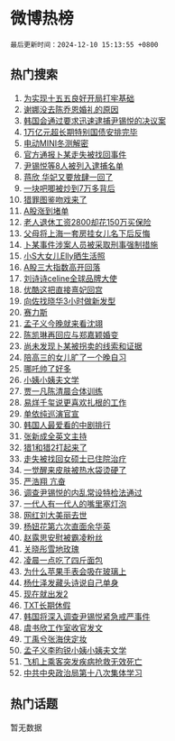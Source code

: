 # 微博热榜

`最后更新时间：2024-12-10 15:13:55 +0800`

## 热门搜索

1. [为实现十五五良好开局打牢基础](https://m.weibo.cn/search?containerid=100103type%3D1%26t%3D10%26q%3D%23%E4%B8%BA%E5%AE%9E%E7%8E%B0%E5%8D%81%E4%BA%94%E4%BA%94%E8%89%AF%E5%A5%BD%E5%BC%80%E5%B1%80%E6%89%93%E7%89%A2%E5%9F%BA%E7%A1%80%23&stream_entry_id=51&isnewpage=1&extparam=seat%3D1%26q%3D%2523%25E4%25B8%25BA%25E5%25AE%259E%25E7%258E%25B0%25E5%258D%2581%25E4%25BA%2594%25E4%25BA%2594%25E8%2589%25AF%25E5%25A5%25BD%25E5%25BC%2580%25E5%25B1%2580%25E6%2589%2593%25E7%2589%25A2%25E5%259F%25BA%25E7%25A1%2580%2523%26filter_type%3Drealtimehot%26stream_entry_id%3D51%26c_type%3D51%26dgr%3D0%26pos%3D0%26cate%3D10103%26display_time%3D1733814834%26pre_seqid%3D173381483411102219780131)
1. [谢娜没去陈乔恩婚礼的原因](https://m.weibo.cn/search?containerid=100103type%3D1%26t%3D10%26q%3D%23%E8%B0%A2%E5%A8%9C%E6%B2%A1%E5%8E%BB%E9%99%88%E4%B9%94%E6%81%A9%E5%A9%9A%E7%A4%BC%E7%9A%84%E5%8E%9F%E5%9B%A0%23&stream_entry_id=31&isnewpage=1&extparam=seat%3D1%26band_rank%3D1%26stream_entry_id%3D31%26pos%3D0%26lcate%3D5001%26c_type%3D31%26filter_type%3Drealtimehot%26realpos%3D1%26q%3D%2523%25E8%25B0%25A2%25E5%25A8%259C%25E6%25B2%25A1%25E5%258E%25BB%25E9%2599%2588%25E4%25B9%2594%25E6%2581%25A9%25E5%25A9%259A%25E7%25A4%25BC%25E7%259A%2584%25E5%258E%259F%25E5%259B%25A0%2523%26dgr%3D0%26flag%3D1%26cate%3D5001%26display_time%3D1733814834%26pre_seqid%3D173381483411102219780131)
1. [韩国会通过要求迅速逮捕尹锡悦的决议案](https://m.weibo.cn/search?containerid=100103type%3D1%26t%3D10%26q%3D%23%E9%9F%A9%E5%9B%BD%E4%BC%9A%E9%80%9A%E8%BF%87%E8%A6%81%E6%B1%82%E8%BF%85%E9%80%9F%E9%80%AE%E6%8D%95%E5%B0%B9%E9%94%A1%E6%82%A6%E7%9A%84%E5%86%B3%E8%AE%AE%E6%A1%88%23&stream_entry_id=31&isnewpage=1&extparam=seat%3D1%26band_rank%3D2%26stream_entry_id%3D31%26pos%3D1%26lcate%3D5001%26c_type%3D31%26filter_type%3Drealtimehot%26realpos%3D2%26q%3D%2523%25E9%259F%25A9%25E5%259B%25BD%25E4%25BC%259A%25E9%2580%259A%25E8%25BF%2587%25E8%25A6%2581%25E6%25B1%2582%25E8%25BF%2585%25E9%2580%259F%25E9%2580%25AE%25E6%258D%2595%25E5%25B0%25B9%25E9%2594%25A1%25E6%2582%25A6%25E7%259A%2584%25E5%2586%25B3%25E8%25AE%25AE%25E6%25A1%2588%2523%26dgr%3D0%26flag%3D1%26cate%3D5001%26display_time%3D1733814834%26pre_seqid%3D173381483411102219780131)
1. [1万亿元超长期特别国债安排完毕](https://m.weibo.cn/search?containerid=100103type%3D1%26t%3D10%26q%3D%231%E4%B8%87%E4%BA%BF%E5%85%83%E8%B6%85%E9%95%BF%E6%9C%9F%E7%89%B9%E5%88%AB%E5%9B%BD%E5%80%BA%E5%AE%89%E6%8E%92%E5%AE%8C%E6%AF%95%23&stream_entry_id=31&isnewpage=1&extparam=seat%3D1%26band_rank%3D3%26stream_entry_id%3D31%26pos%3D2%26lcate%3D5001%26c_type%3D31%26filter_type%3Drealtimehot%26realpos%3D3%26q%3D%25231%25E4%25B8%2587%25E4%25BA%25BF%25E5%2585%2583%25E8%25B6%2585%25E9%2595%25BF%25E6%259C%259F%25E7%2589%25B9%25E5%2588%25AB%25E5%259B%25BD%25E5%2580%25BA%25E5%25AE%2589%25E6%258E%2592%25E5%25AE%258C%25E6%25AF%2595%2523%26dgr%3D0%26flag%3D0%26cate%3D5001%26display_time%3D1733814834%26pre_seqid%3D173381483411102219780131)
1. [电动MINI冬测解密](https://m.weibo.cn/search?containerid=100103type%3D1%26t%3D10%26q%3D%23%E7%94%B5%E5%8A%A8MINI%E5%86%AC%E6%B5%8B%E8%A7%A3%E5%AF%86%23&stream_entry_id=31&isnewpage=1&extparam=seat%3D1%26band_rank%3D4%26stream_entry_id%3D31%26topic_ad%3D1%26is_ad_pos%3D1%26pos%3D3%26lcate%3D5001%26filter_type%3Drealtimehot%26cate%3D5001%26q%3D%2523%25E7%2594%25B5%25E5%258A%25A8MINI%25E5%2586%25AC%25E6%25B5%258B%25E8%25A7%25A3%25E5%25AF%2586%2523%26dgr%3D0%26c_type%3D31%26adid%3D267705%26display_time%3D1733814834%26pre_seqid%3D173381483411102219780131)
1. [官方通报卜某走失被找回事件](https://m.weibo.cn/search?containerid=100103type%3D1%26t%3D10%26q%3D%23%E5%AE%98%E6%96%B9%E9%80%9A%E6%8A%A5%E5%8D%9C%E6%9F%90%E8%B5%B0%E5%A4%B1%E8%A2%AB%E6%89%BE%E5%9B%9E%E4%BA%8B%E4%BB%B6%23&stream_entry_id=31&isnewpage=1&extparam=seat%3D1%26band_rank%3D4%26stream_entry_id%3D31%26pos%3D4%26lcate%3D5001%26c_type%3D31%26filter_type%3Drealtimehot%26realpos%3D4%26q%3D%2523%25E5%25AE%2598%25E6%2596%25B9%25E9%2580%259A%25E6%258A%25A5%25E5%258D%259C%25E6%259F%2590%25E8%25B5%25B0%25E5%25A4%25B1%25E8%25A2%25AB%25E6%2589%25BE%25E5%259B%259E%25E4%25BA%258B%25E4%25BB%25B6%2523%26dgr%3D0%26flag%3D16%26cate%3D5001%26display_time%3D1733814834%26pre_seqid%3D173381483411102219780131)
1. [尹锡悦等8人被列入逮捕名单](https://m.weibo.cn/search?containerid=100103type%3D1%26t%3D10%26q%3D%23%E5%B0%B9%E9%94%A1%E6%82%A6%E7%AD%898%E4%BA%BA%E8%A2%AB%E5%88%97%E5%85%A5%E9%80%AE%E6%8D%95%E5%90%8D%E5%8D%95%23&stream_entry_id=31&isnewpage=1&extparam=seat%3D1%26band_rank%3D5%26stream_entry_id%3D31%26pos%3D5%26lcate%3D5001%26c_type%3D31%26filter_type%3Drealtimehot%26realpos%3D5%26q%3D%2523%25E5%25B0%25B9%25E9%2594%25A1%25E6%2582%25A6%25E7%25AD%25898%25E4%25BA%25BA%25E8%25A2%25AB%25E5%2588%2597%25E5%2585%25A5%25E9%2580%25AE%25E6%258D%2595%25E5%2590%258D%25E5%258D%2595%2523%26dgr%3D0%26flag%3D1%26cate%3D5001%26display_time%3D1733814834%26pre_seqid%3D173381483411102219780131)
1. [蒋欣 华妃又要放肆一回了](https://m.weibo.cn/search?containerid=100103type%3D1%26t%3D10%26q%3D%E8%92%8B%E6%AC%A3+%E5%8D%8E%E5%A6%83%E5%8F%88%E8%A6%81%E6%94%BE%E8%82%86%E4%B8%80%E5%9B%9E%E4%BA%86&stream_entry_id=31&isnewpage=1&extparam=seat%3D1%26band_rank%3D6%26stream_entry_id%3D31%26pos%3D6%26lcate%3D5001%26c_type%3D31%26filter_type%3Drealtimehot%26realpos%3D6%26q%3D%25E8%2592%258B%25E6%25AC%25A3%2520%25E5%258D%258E%25E5%25A6%2583%25E5%258F%2588%25E8%25A6%2581%25E6%2594%25BE%25E8%2582%2586%25E4%25B8%2580%25E5%259B%259E%25E4%25BA%2586%26dgr%3D0%26flag%3D2%26cate%3D5001%26display_time%3D1733814834%26pre_seqid%3D173381483411102219780131)
1. [一块吧唧被炒到7万多背后](https://m.weibo.cn/search?containerid=100103type%3D1%26t%3D10%26q%3D%23%E4%B8%80%E5%9D%97%E5%90%A7%E5%94%A7%E8%A2%AB%E7%82%92%E5%88%B07%E4%B8%87%E5%A4%9A%E8%83%8C%E5%90%8E%23&stream_entry_id=31&isnewpage=1&extparam=seat%3D1%26band_rank%3D7%26stream_entry_id%3D31%26pos%3D7%26lcate%3D5001%26c_type%3D31%26filter_type%3Drealtimehot%26realpos%3D7%26q%3D%2523%25E4%25B8%2580%25E5%259D%2597%25E5%2590%25A7%25E5%2594%25A7%25E8%25A2%25AB%25E7%2582%2592%25E5%2588%25B07%25E4%25B8%2587%25E5%25A4%259A%25E8%2583%258C%25E5%2590%258E%2523%26dgr%3D0%26flag%3D2%26cate%3D5001%26display_time%3D1733814834%26pre_seqid%3D173381483411102219780131)
1. [猎罪图鉴吻戏来了](https://m.weibo.cn/search?containerid=100103type%3D1%26t%3D10%26q%3D%23%E7%8C%8E%E7%BD%AA%E5%9B%BE%E9%89%B4%E5%90%BB%E6%88%8F%E6%9D%A5%E4%BA%86%23&stream_entry_id=31&isnewpage=1&extparam=seat%3D1%26band_rank%3D8%26stream_entry_id%3D31%26pos%3D8%26lcate%3D5001%26c_type%3D31%26filter_type%3Drealtimehot%26realpos%3D8%26q%3D%2523%25E7%258C%258E%25E7%25BD%25AA%25E5%259B%25BE%25E9%2589%25B4%25E5%2590%25BB%25E6%2588%258F%25E6%259D%25A5%25E4%25BA%2586%2523%26dgr%3D0%26flag%3D1%26cate%3D5001%26display_time%3D1733814834%26pre_seqid%3D173381483411102219780131)
1. [A股涨到堵单](https://m.weibo.cn/search?containerid=100103type%3D1%26t%3D10%26q%3D%23A%E8%82%A1%E6%B6%A8%E5%88%B0%E5%A0%B5%E5%8D%95%23&stream_entry_id=31&isnewpage=1&extparam=seat%3D1%26band_rank%3D9%26stream_entry_id%3D31%26pos%3D9%26lcate%3D5001%26c_type%3D31%26filter_type%3Drealtimehot%26realpos%3D9%26q%3D%2523A%25E8%2582%25A1%25E6%25B6%25A8%25E5%2588%25B0%25E5%25A0%25B5%25E5%258D%2595%2523%26dgr%3D0%26flag%3D0%26cate%3D5001%26display_time%3D1733814834%26pre_seqid%3D173381483411102219780131)
1. [老人退休工资2800却花150万买保险](https://m.weibo.cn/search?containerid=100103type%3D1%26t%3D10%26q%3D%23%E8%80%81%E4%BA%BA%E9%80%80%E4%BC%91%E5%B7%A5%E8%B5%842800%E5%8D%B4%E8%8A%B1150%E4%B8%87%E4%B9%B0%E4%BF%9D%E9%99%A9%23&stream_entry_id=31&isnewpage=1&extparam=seat%3D1%26band_rank%3D10%26stream_entry_id%3D31%26pos%3D10%26lcate%3D5001%26c_type%3D31%26filter_type%3Drealtimehot%26realpos%3D10%26q%3D%2523%25E8%2580%2581%25E4%25BA%25BA%25E9%2580%2580%25E4%25BC%2591%25E5%25B7%25A5%25E8%25B5%25842800%25E5%258D%25B4%25E8%258A%25B1150%25E4%25B8%2587%25E4%25B9%25B0%25E4%25BF%259D%25E9%2599%25A9%2523%26dgr%3D0%26flag%3D1%26cate%3D5001%26display_time%3D1733814834%26pre_seqid%3D173381483411102219780131)
1. [父母将上海一套房挂女儿名下后反悔](https://m.weibo.cn/search?containerid=100103type%3D1%26t%3D10%26q%3D%23%E7%88%B6%E6%AF%8D%E5%B0%86%E4%B8%8A%E6%B5%B7%E4%B8%80%E5%A5%97%E6%88%BF%E6%8C%82%E5%A5%B3%E5%84%BF%E5%90%8D%E4%B8%8B%E5%90%8E%E5%8F%8D%E6%82%94%23&stream_entry_id=31&isnewpage=1&extparam=seat%3D1%26band_rank%3D11%26stream_entry_id%3D31%26pos%3D11%26lcate%3D5001%26c_type%3D31%26filter_type%3Drealtimehot%26realpos%3D11%26q%3D%2523%25E7%2588%25B6%25E6%25AF%258D%25E5%25B0%2586%25E4%25B8%258A%25E6%25B5%25B7%25E4%25B8%2580%25E5%25A5%2597%25E6%2588%25BF%25E6%258C%2582%25E5%25A5%25B3%25E5%2584%25BF%25E5%2590%258D%25E4%25B8%258B%25E5%2590%258E%25E5%258F%258D%25E6%2582%2594%2523%26dgr%3D0%26flag%3D2%26cate%3D5001%26display_time%3D1733814834%26pre_seqid%3D173381483411102219780131)
1. [卜某事件涉案人员被采取刑事强制措施](https://m.weibo.cn/search?containerid=100103type%3D1%26t%3D10%26q%3D%23%E5%8D%9C%E6%9F%90%E4%BA%8B%E4%BB%B6%E6%B6%89%E6%A1%88%E4%BA%BA%E5%91%98%E8%A2%AB%E9%87%87%E5%8F%96%E5%88%91%E4%BA%8B%E5%BC%BA%E5%88%B6%E6%8E%AA%E6%96%BD%23&stream_entry_id=31&isnewpage=1&extparam=seat%3D1%26band_rank%3D12%26stream_entry_id%3D31%26pos%3D12%26lcate%3D5001%26c_type%3D31%26filter_type%3Drealtimehot%26realpos%3D12%26q%3D%2523%25E5%258D%259C%25E6%259F%2590%25E4%25BA%258B%25E4%25BB%25B6%25E6%25B6%2589%25E6%25A1%2588%25E4%25BA%25BA%25E5%2591%2598%25E8%25A2%25AB%25E9%2587%2587%25E5%258F%2596%25E5%2588%2591%25E4%25BA%258B%25E5%25BC%25BA%25E5%2588%25B6%25E6%258E%25AA%25E6%2596%25BD%2523%26dgr%3D0%26flag%3D1%26cate%3D5001%26display_time%3D1733814834%26pre_seqid%3D173381483411102219780131)
1. [小S大女儿Elly晒生活照](https://m.weibo.cn/search?containerid=100103type%3D1%26t%3D10%26q%3D%23%E5%B0%8FS%E5%A4%A7%E5%A5%B3%E5%84%BFElly%E6%99%92%E7%94%9F%E6%B4%BB%E7%85%A7%23&stream_entry_id=31&isnewpage=1&extparam=seat%3D1%26band_rank%3D13%26stream_entry_id%3D31%26pos%3D13%26lcate%3D5001%26c_type%3D31%26filter_type%3Drealtimehot%26realpos%3D13%26q%3D%2523%25E5%25B0%258FS%25E5%25A4%25A7%25E5%25A5%25B3%25E5%2584%25BFElly%25E6%2599%2592%25E7%2594%259F%25E6%25B4%25BB%25E7%2585%25A7%2523%26dgr%3D0%26flag%3D1%26cate%3D5001%26display_time%3D1733814834%26pre_seqid%3D173381483411102219780131)
1. [A股三大指数高开回落](https://m.weibo.cn/search?containerid=100103type%3D1%26t%3D10%26q%3D%23A%E8%82%A1%E4%B8%89%E5%A4%A7%E6%8C%87%E6%95%B0%E9%AB%98%E5%BC%80%E5%9B%9E%E8%90%BD%23&stream_entry_id=31&isnewpage=1&extparam=seat%3D1%26band_rank%3D14%26stream_entry_id%3D31%26pos%3D14%26lcate%3D5001%26c_type%3D31%26filter_type%3Drealtimehot%26realpos%3D14%26q%3D%2523A%25E8%2582%25A1%25E4%25B8%2589%25E5%25A4%25A7%25E6%258C%2587%25E6%2595%25B0%25E9%25AB%2598%25E5%25BC%2580%25E5%259B%259E%25E8%2590%25BD%2523%26dgr%3D0%26flag%3D1%26cate%3D5001%26display_time%3D1733814834%26pre_seqid%3D173381483411102219780131)
1. [刘诗诗celine全球品牌大使](https://m.weibo.cn/search?containerid=100103type%3D1%26t%3D10%26q%3D%23%E5%88%98%E8%AF%97%E8%AF%97celine%E5%85%A8%E7%90%83%E5%93%81%E7%89%8C%E5%A4%A7%E4%BD%BF%23&stream_entry_id=31&isnewpage=1&extparam=seat%3D1%26band_rank%3D15%26stream_entry_id%3D31%26pos%3D15%26lcate%3D5001%26c_type%3D31%26filter_type%3Drealtimehot%26realpos%3D15%26q%3D%2523%25E5%2588%2598%25E8%25AF%2597%25E8%25AF%2597celine%25E5%2585%25A8%25E7%2590%2583%25E5%2593%2581%25E7%2589%258C%25E5%25A4%25A7%25E4%25BD%25BF%2523%26dgr%3D0%26flag%3D1%26cate%3D5001%26display_time%3D1733814834%26pre_seqid%3D173381483411102219780131)
1. [优酷这把直接熹妃回宫](https://m.weibo.cn/search?containerid=100103type%3D1%26t%3D10%26q%3D%23%E4%BC%98%E9%85%B7%E8%BF%99%E6%8A%8A%E7%9B%B4%E6%8E%A5%E7%86%B9%E5%A6%83%E5%9B%9E%E5%AE%AB%23&stream_entry_id=31&isnewpage=1&extparam=seat%3D1%26band_rank%3D16%26stream_entry_id%3D31%26pos%3D16%26lcate%3D5001%26c_type%3D31%26filter_type%3Drealtimehot%26realpos%3D16%26q%3D%2523%25E4%25BC%2598%25E9%2585%25B7%25E8%25BF%2599%25E6%258A%258A%25E7%259B%25B4%25E6%258E%25A5%25E7%2586%25B9%25E5%25A6%2583%25E5%259B%259E%25E5%25AE%25AB%2523%26dgr%3D0%26flag%3D2%26cate%3D5001%26display_time%3D1733814834%26pre_seqid%3D173381483411102219780131)
1. [向佐找晓华3小时做新发型](https://m.weibo.cn/search?containerid=100103type%3D1%26t%3D10%26q%3D%23%E5%90%91%E4%BD%90%E6%89%BE%E6%99%93%E5%8D%8E3%E5%B0%8F%E6%97%B6%E5%81%9A%E6%96%B0%E5%8F%91%E5%9E%8B%23&stream_entry_id=31&isnewpage=1&extparam=seat%3D1%26band_rank%3D17%26stream_entry_id%3D31%26pos%3D17%26lcate%3D5001%26c_type%3D31%26filter_type%3Drealtimehot%26realpos%3D17%26q%3D%2523%25E5%2590%2591%25E4%25BD%2590%25E6%2589%25BE%25E6%2599%2593%25E5%258D%258E3%25E5%25B0%258F%25E6%2597%25B6%25E5%2581%259A%25E6%2596%25B0%25E5%258F%2591%25E5%259E%258B%2523%26dgr%3D0%26flag%3D0%26cate%3D5001%26display_time%3D1733814834%26pre_seqid%3D173381483411102219780131)
1. [赛力斯](https://m.weibo.cn/search?containerid=100103type%3D1%26t%3D10%26q%3D%E8%B5%9B%E5%8A%9B%E6%96%AF&stream_entry_id=31&isnewpage=1&extparam=seat%3D1%26band_rank%3D18%26stream_entry_id%3D31%26pos%3D18%26lcate%3D5001%26c_type%3D31%26filter_type%3Drealtimehot%26realpos%3D18%26q%3D%25E8%25B5%259B%25E5%258A%259B%25E6%2596%25AF%26dgr%3D0%26flag%3D1%26cate%3D5001%26display_time%3D1733814834%26pre_seqid%3D173381483411102219780131)
1. [孟子义今晚就来看沈翊](https://m.weibo.cn/search?containerid=100103type%3D1%26t%3D10%26q%3D%23%E5%AD%9F%E5%AD%90%E4%B9%89%E4%BB%8A%E6%99%9A%E5%B0%B1%E6%9D%A5%E7%9C%8B%E6%B2%88%E7%BF%8A%23&stream_entry_id=31&isnewpage=1&extparam=seat%3D1%26band_rank%3D19%26stream_entry_id%3D31%26pos%3D19%26lcate%3D5001%26c_type%3D31%26filter_type%3Drealtimehot%26realpos%3D19%26q%3D%2523%25E5%25AD%259F%25E5%25AD%2590%25E4%25B9%2589%25E4%25BB%258A%25E6%2599%259A%25E5%25B0%25B1%25E6%259D%25A5%25E7%259C%258B%25E6%25B2%2588%25E7%25BF%258A%2523%26dgr%3D0%26flag%3D1%26cate%3D5001%26display_time%3D1733814834%26pre_seqid%3D173381483411102219780131)
1. [陈凯琳再回应与郑嘉颖婚变](https://m.weibo.cn/search?containerid=100103type%3D1%26t%3D10%26q%3D%23%E9%99%88%E5%87%AF%E7%90%B3%E5%86%8D%E5%9B%9E%E5%BA%94%E4%B8%8E%E9%83%91%E5%98%89%E9%A2%96%E5%A9%9A%E5%8F%98%23&stream_entry_id=31&isnewpage=1&extparam=seat%3D1%26band_rank%3D20%26stream_entry_id%3D31%26pos%3D20%26lcate%3D5001%26c_type%3D31%26filter_type%3Drealtimehot%26realpos%3D20%26q%3D%2523%25E9%2599%2588%25E5%2587%25AF%25E7%2590%25B3%25E5%2586%258D%25E5%259B%259E%25E5%25BA%2594%25E4%25B8%258E%25E9%2583%2591%25E5%2598%2589%25E9%25A2%2596%25E5%25A9%259A%25E5%258F%2598%2523%26dgr%3D0%26flag%3D1%26cate%3D5001%26display_time%3D1733814834%26pre_seqid%3D173381483411102219780131)
1. [尚未发现卜某被拐卖的线索和证据](https://m.weibo.cn/search?containerid=100103type%3D1%26t%3D10%26q%3D%23%E5%B0%9A%E6%9C%AA%E5%8F%91%E7%8E%B0%E5%8D%9C%E6%9F%90%E8%A2%AB%E6%8B%90%E5%8D%96%E7%9A%84%E7%BA%BF%E7%B4%A2%E5%92%8C%E8%AF%81%E6%8D%AE%23&stream_entry_id=31&isnewpage=1&extparam=seat%3D1%26band_rank%3D21%26stream_entry_id%3D31%26pos%3D21%26lcate%3D5001%26c_type%3D31%26filter_type%3Drealtimehot%26realpos%3D21%26q%3D%2523%25E5%25B0%259A%25E6%259C%25AA%25E5%258F%2591%25E7%258E%25B0%25E5%258D%259C%25E6%259F%2590%25E8%25A2%25AB%25E6%258B%2590%25E5%258D%2596%25E7%259A%2584%25E7%25BA%25BF%25E7%25B4%25A2%25E5%2592%258C%25E8%25AF%2581%25E6%258D%25AE%2523%26dgr%3D0%26flag%3D1%26cate%3D5001%26display_time%3D1733814834%26pre_seqid%3D173381483411102219780131)
1. [陪高三的女儿旷了一个晚自习](https://m.weibo.cn/search?containerid=100103type%3D1%26t%3D10%26q%3D%E9%99%AA%E9%AB%98%E4%B8%89%E7%9A%84%E5%A5%B3%E5%84%BF%E6%97%B7%E4%BA%86%E4%B8%80%E4%B8%AA%E6%99%9A%E8%87%AA%E4%B9%A0&stream_entry_id=31&isnewpage=1&extparam=seat%3D1%26band_rank%3D22%26stream_entry_id%3D31%26pos%3D22%26lcate%3D5001%26c_type%3D31%26filter_type%3Drealtimehot%26realpos%3D22%26q%3D%25E9%2599%25AA%25E9%25AB%2598%25E4%25B8%2589%25E7%259A%2584%25E5%25A5%25B3%25E5%2584%25BF%25E6%2597%25B7%25E4%25BA%2586%25E4%25B8%2580%25E4%25B8%25AA%25E6%2599%259A%25E8%2587%25AA%25E4%25B9%25A0%26dgr%3D0%26flag%3D0%26cate%3D5001%26display_time%3D1733814834%26pre_seqid%3D173381483411102219780131)
1. [哪吒帅了好多](https://m.weibo.cn/search?containerid=100103type%3D1%26t%3D10%26q%3D%23%E5%93%AA%E5%90%92%E5%B8%85%E4%BA%86%E5%A5%BD%E5%A4%9A%23&stream_entry_id=31&isnewpage=1&extparam=seat%3D1%26band_rank%3D23%26stream_entry_id%3D31%26pos%3D23%26lcate%3D5001%26c_type%3D31%26filter_type%3Drealtimehot%26realpos%3D23%26q%3D%2523%25E5%2593%25AA%25E5%2590%2592%25E5%25B8%2585%25E4%25BA%2586%25E5%25A5%25BD%25E5%25A4%259A%2523%26dgr%3D0%26flag%3D1%26cate%3D5001%26display_time%3D1733814834%26pre_seqid%3D173381483411102219780131)
1. [小姨小姨夫文学](https://m.weibo.cn/search?containerid=100103type%3D1%26t%3D10%26q%3D%23%E5%B0%8F%E5%A7%A8%E5%B0%8F%E5%A7%A8%E5%A4%AB%E6%96%87%E5%AD%A6%23&stream_entry_id=31&isnewpage=1&extparam=seat%3D1%26band_rank%3D24%26stream_entry_id%3D31%26pos%3D24%26lcate%3D5001%26c_type%3D31%26filter_type%3Drealtimehot%26realpos%3D24%26q%3D%2523%25E5%25B0%258F%25E5%25A7%25A8%25E5%25B0%258F%25E5%25A7%25A8%25E5%25A4%25AB%25E6%2596%2587%25E5%25AD%25A6%2523%26dgr%3D0%26flag%3D1%26cate%3D5001%26display_time%3D1733814834%26pre_seqid%3D173381483411102219780131)
1. [贾一凡陈清晨合体训练](https://m.weibo.cn/search?containerid=100103type%3D1%26t%3D10%26q%3D%23%E8%B4%BE%E4%B8%80%E5%87%A1%E9%99%88%E6%B8%85%E6%99%A8%E5%90%88%E4%BD%93%E8%AE%AD%E7%BB%83%23&stream_entry_id=31&isnewpage=1&extparam=seat%3D1%26band_rank%3D25%26stream_entry_id%3D31%26pos%3D25%26lcate%3D5001%26c_type%3D31%26filter_type%3Drealtimehot%26realpos%3D25%26q%3D%2523%25E8%25B4%25BE%25E4%25B8%2580%25E5%2587%25A1%25E9%2599%2588%25E6%25B8%2585%25E6%2599%25A8%25E5%2590%2588%25E4%25BD%2593%25E8%25AE%25AD%25E7%25BB%2583%2523%26dgr%3D0%26flag%3D1%26cate%3D5001%26display_time%3D1733814834%26pre_seqid%3D173381483411102219780131)
1. [易烊千玺说更喜欢扎根的工作](https://m.weibo.cn/search?containerid=100103type%3D1%26t%3D10%26q%3D%23%E6%98%93%E7%83%8A%E5%8D%83%E7%8E%BA%E8%AF%B4%E6%9B%B4%E5%96%9C%E6%AC%A2%E6%89%8E%E6%A0%B9%E7%9A%84%E5%B7%A5%E4%BD%9C%23&stream_entry_id=31&isnewpage=1&extparam=seat%3D1%26band_rank%3D26%26stream_entry_id%3D31%26pos%3D26%26lcate%3D5001%26c_type%3D31%26filter_type%3Drealtimehot%26realpos%3D26%26q%3D%2523%25E6%2598%2593%25E7%2583%258A%25E5%258D%2583%25E7%258E%25BA%25E8%25AF%25B4%25E6%259B%25B4%25E5%2596%259C%25E6%25AC%25A2%25E6%2589%258E%25E6%25A0%25B9%25E7%259A%2584%25E5%25B7%25A5%25E4%25BD%259C%2523%26dgr%3D0%26flag%3D0%26cate%3D5001%26display_time%3D1733814834%26pre_seqid%3D173381483411102219780131)
1. [单依纯巡演官宣](https://m.weibo.cn/search?containerid=100103type%3D1%26t%3D10%26q%3D%23%E5%8D%95%E4%BE%9D%E7%BA%AF%E5%B7%A1%E6%BC%94%E5%AE%98%E5%AE%A3%23&stream_entry_id=31&isnewpage=1&extparam=seat%3D1%26band_rank%3D27%26stream_entry_id%3D31%26pos%3D27%26lcate%3D5001%26c_type%3D31%26filter_type%3Drealtimehot%26realpos%3D27%26q%3D%2523%25E5%258D%2595%25E4%25BE%259D%25E7%25BA%25AF%25E5%25B7%25A1%25E6%25BC%2594%25E5%25AE%2598%25E5%25AE%25A3%2523%26dgr%3D0%26flag%3D1%26cate%3D5001%26display_time%3D1733814834%26pre_seqid%3D173381483411102219780131)
1. [韩国人最爱看的中剧排行](https://m.weibo.cn/search?containerid=100103type%3D1%26t%3D10%26q%3D%23%E9%9F%A9%E5%9B%BD%E4%BA%BA%E6%9C%80%E7%88%B1%E7%9C%8B%E7%9A%84%E4%B8%AD%E5%89%A7%E6%8E%92%E8%A1%8C%23&stream_entry_id=31&isnewpage=1&extparam=seat%3D1%26band_rank%3D28%26stream_entry_id%3D31%26pos%3D28%26lcate%3D5001%26c_type%3D31%26filter_type%3Drealtimehot%26realpos%3D28%26q%3D%2523%25E9%259F%25A9%25E5%259B%25BD%25E4%25BA%25BA%25E6%259C%2580%25E7%2588%25B1%25E7%259C%258B%25E7%259A%2584%25E4%25B8%25AD%25E5%2589%25A7%25E6%258E%2592%25E8%25A1%258C%2523%26dgr%3D0%26flag%3D0%26cate%3D5001%26display_time%3D1733814834%26pre_seqid%3D173381483411102219780131)
1. [张新成全英文主持](https://m.weibo.cn/search?containerid=100103type%3D1%26t%3D10%26q%3D%23%E5%BC%A0%E6%96%B0%E6%88%90%E5%85%A8%E8%8B%B1%E6%96%87%E4%B8%BB%E6%8C%81%23&stream_entry_id=31&isnewpage=1&extparam=seat%3D1%26band_rank%3D29%26stream_entry_id%3D31%26pos%3D29%26lcate%3D5001%26c_type%3D31%26filter_type%3Drealtimehot%26realpos%3D29%26q%3D%2523%25E5%25BC%25A0%25E6%2596%25B0%25E6%2588%2590%25E5%2585%25A8%25E8%258B%25B1%25E6%2596%2587%25E4%25B8%25BB%25E6%258C%2581%2523%26dgr%3D0%26flag%3D1%26cate%3D5001%26display_time%3D1733814834%26pre_seqid%3D173381483411102219780131)
1. [猎1和猎2打起来了](https://m.weibo.cn/search?containerid=100103type%3D1%26t%3D10%26q%3D%E7%8C%8E1%E5%92%8C%E7%8C%8E2%E6%89%93%E8%B5%B7%E6%9D%A5%E4%BA%86&stream_entry_id=31&isnewpage=1&extparam=seat%3D1%26band_rank%3D30%26stream_entry_id%3D31%26pos%3D30%26lcate%3D5001%26c_type%3D31%26filter_type%3Drealtimehot%26realpos%3D30%26q%3D%25E7%258C%258E1%25E5%2592%258C%25E7%258C%258E2%25E6%2589%2593%25E8%25B5%25B7%25E6%259D%25A5%25E4%25BA%2586%26dgr%3D0%26flag%3D1%26cate%3D5001%26display_time%3D1733814834%26pre_seqid%3D173381483411102219780131)
1. [走失被找回女硕士已住院治疗](https://m.weibo.cn/search?containerid=100103type%3D1%26t%3D10%26q%3D%23%E8%B5%B0%E5%A4%B1%E8%A2%AB%E6%89%BE%E5%9B%9E%E5%A5%B3%E7%A1%95%E5%A3%AB%E5%B7%B2%E4%BD%8F%E9%99%A2%E6%B2%BB%E7%96%97%23&stream_entry_id=31&isnewpage=1&extparam=seat%3D1%26band_rank%3D31%26stream_entry_id%3D31%26pos%3D31%26lcate%3D5001%26c_type%3D31%26filter_type%3Drealtimehot%26realpos%3D31%26q%3D%2523%25E8%25B5%25B0%25E5%25A4%25B1%25E8%25A2%25AB%25E6%2589%25BE%25E5%259B%259E%25E5%25A5%25B3%25E7%25A1%2595%25E5%25A3%25AB%25E5%25B7%25B2%25E4%25BD%258F%25E9%2599%25A2%25E6%25B2%25BB%25E7%2596%2597%2523%26dgr%3D0%26flag%3D1%26cate%3D5001%26display_time%3D1733814834%26pre_seqid%3D173381483411102219780131)
1. [一觉醒来皮肤被热水袋烫硬了](https://m.weibo.cn/search?containerid=100103type%3D1%26t%3D10%26q%3D%23%E4%B8%80%E8%A7%89%E9%86%92%E6%9D%A5%E7%9A%AE%E8%82%A4%E8%A2%AB%E7%83%AD%E6%B0%B4%E8%A2%8B%E7%83%AB%E7%A1%AC%E4%BA%86%23&stream_entry_id=31&isnewpage=1&extparam=seat%3D1%26band_rank%3D32%26stream_entry_id%3D31%26pos%3D32%26lcate%3D5001%26c_type%3D31%26filter_type%3Drealtimehot%26realpos%3D32%26q%3D%2523%25E4%25B8%2580%25E8%25A7%2589%25E9%2586%2592%25E6%259D%25A5%25E7%259A%25AE%25E8%2582%25A4%25E8%25A2%25AB%25E7%2583%25AD%25E6%25B0%25B4%25E8%25A2%258B%25E7%2583%25AB%25E7%25A1%25AC%25E4%25BA%2586%2523%26dgr%3D0%26flag%3D0%26cate%3D5001%26display_time%3D1733814834%26pre_seqid%3D173381483411102219780131)
1. [严浩翔 亢奋](https://m.weibo.cn/search?containerid=100103type%3D1%26t%3D10%26q%3D%E4%B8%A5%E6%B5%A9%E7%BF%94+%E4%BA%A2%E5%A5%8B&stream_entry_id=31&isnewpage=1&extparam=seat%3D1%26band_rank%3D33%26stream_entry_id%3D31%26pos%3D33%26lcate%3D5001%26c_type%3D31%26filter_type%3Drealtimehot%26realpos%3D33%26q%3D%25E4%25B8%25A5%25E6%25B5%25A9%25E7%25BF%2594%2520%25E4%25BA%25A2%25E5%25A5%258B%26dgr%3D0%26flag%3D1%26cate%3D5001%26display_time%3D1733814834%26pre_seqid%3D173381483411102219780131)
1. [调查尹锡悦的内乱常设特检法通过](https://m.weibo.cn/search?containerid=100103type%3D1%26t%3D10%26q%3D%23%E8%B0%83%E6%9F%A5%E5%B0%B9%E9%94%A1%E6%82%A6%E7%9A%84%E5%86%85%E4%B9%B1%E5%B8%B8%E8%AE%BE%E7%89%B9%E6%A3%80%E6%B3%95%E9%80%9A%E8%BF%87%23&stream_entry_id=31&isnewpage=1&extparam=seat%3D1%26band_rank%3D34%26stream_entry_id%3D31%26pos%3D34%26lcate%3D5001%26c_type%3D31%26filter_type%3Drealtimehot%26realpos%3D34%26q%3D%2523%25E8%25B0%2583%25E6%259F%25A5%25E5%25B0%25B9%25E9%2594%25A1%25E6%2582%25A6%25E7%259A%2584%25E5%2586%2585%25E4%25B9%25B1%25E5%25B8%25B8%25E8%25AE%25BE%25E7%2589%25B9%25E6%25A3%2580%25E6%25B3%2595%25E9%2580%259A%25E8%25BF%2587%2523%26dgr%3D0%26flag%3D1%26cate%3D5001%26display_time%3D1733814834%26pre_seqid%3D173381483411102219780131)
1. [一代人有一代人的嘴里塞灯泡](https://m.weibo.cn/search?containerid=100103type%3D1%26t%3D10%26q%3D%23%E4%B8%80%E4%BB%A3%E4%BA%BA%E6%9C%89%E4%B8%80%E4%BB%A3%E4%BA%BA%E7%9A%84%E5%98%B4%E9%87%8C%E5%A1%9E%E7%81%AF%E6%B3%A1%23&stream_entry_id=31&isnewpage=1&extparam=seat%3D1%26band_rank%3D35%26stream_entry_id%3D31%26pos%3D35%26lcate%3D5001%26c_type%3D31%26filter_type%3Drealtimehot%26realpos%3D35%26q%3D%2523%25E4%25B8%2580%25E4%25BB%25A3%25E4%25BA%25BA%25E6%259C%2589%25E4%25B8%2580%25E4%25BB%25A3%25E4%25BA%25BA%25E7%259A%2584%25E5%2598%25B4%25E9%2587%258C%25E5%25A1%259E%25E7%2581%25AF%25E6%25B3%25A1%2523%26dgr%3D0%26flag%3D0%26cate%3D5001%26display_time%3D1733814834%26pre_seqid%3D173381483411102219780131)
1. [网红刘大美丽去世](https://m.weibo.cn/search?containerid=100103type%3D1%26t%3D10%26q%3D%23%E7%BD%91%E7%BA%A2%E5%88%98%E5%A4%A7%E7%BE%8E%E4%B8%BD%E5%8E%BB%E4%B8%96%23&stream_entry_id=31&isnewpage=1&extparam=seat%3D1%26band_rank%3D36%26stream_entry_id%3D31%26pos%3D36%26lcate%3D5001%26c_type%3D31%26filter_type%3Drealtimehot%26realpos%3D36%26q%3D%2523%25E7%25BD%2591%25E7%25BA%25A2%25E5%2588%2598%25E5%25A4%25A7%25E7%25BE%258E%25E4%25B8%25BD%25E5%258E%25BB%25E4%25B8%2596%2523%26dgr%3D0%26flag%3D0%26cate%3D5001%26display_time%3D1733814834%26pre_seqid%3D173381483411102219780131)
1. [杨妞花第六次直面余华英](https://m.weibo.cn/search?containerid=100103type%3D1%26t%3D10%26q%3D%23%E6%9D%A8%E5%A6%9E%E8%8A%B1%E7%AC%AC%E5%85%AD%E6%AC%A1%E7%9B%B4%E9%9D%A2%E4%BD%99%E5%8D%8E%E8%8B%B1%23&stream_entry_id=31&isnewpage=1&extparam=seat%3D1%26band_rank%3D37%26stream_entry_id%3D31%26pos%3D37%26lcate%3D5001%26c_type%3D31%26filter_type%3Drealtimehot%26realpos%3D37%26q%3D%2523%25E6%259D%25A8%25E5%25A6%259E%25E8%258A%25B1%25E7%25AC%25AC%25E5%2585%25AD%25E6%25AC%25A1%25E7%259B%25B4%25E9%259D%25A2%25E4%25BD%2599%25E5%258D%258E%25E8%258B%25B1%2523%26dgr%3D0%26flag%3D1%26cate%3D5001%26display_time%3D1733814834%26pre_seqid%3D173381483411102219780131)
1. [赵露思安慰被霸凌粉丝](https://m.weibo.cn/search?containerid=100103type%3D1%26t%3D10%26q%3D%23%E8%B5%B5%E9%9C%B2%E6%80%9D%E5%AE%89%E6%85%B0%E8%A2%AB%E9%9C%B8%E5%87%8C%E7%B2%89%E4%B8%9D%23&stream_entry_id=31&isnewpage=1&extparam=seat%3D1%26band_rank%3D38%26stream_entry_id%3D31%26pos%3D38%26lcate%3D5001%26c_type%3D31%26filter_type%3Drealtimehot%26realpos%3D38%26q%3D%2523%25E8%25B5%25B5%25E9%259C%25B2%25E6%2580%259D%25E5%25AE%2589%25E6%2585%25B0%25E8%25A2%25AB%25E9%259C%25B8%25E5%2587%258C%25E7%25B2%2589%25E4%25B8%259D%2523%26dgr%3D0%26flag%3D0%26cate%3D5001%26display_time%3D1733814834%26pre_seqid%3D173381483411102219780131)
1. [关晓彤雪地玫瑰](https://m.weibo.cn/search?containerid=100103type%3D1%26t%3D10%26q%3D%23%E5%85%B3%E6%99%93%E5%BD%A4%E9%9B%AA%E5%9C%B0%E7%8E%AB%E7%91%B0%23&stream_entry_id=31&isnewpage=1&extparam=seat%3D1%26band_rank%3D39%26stream_entry_id%3D31%26pos%3D39%26lcate%3D5001%26c_type%3D31%26filter_type%3Drealtimehot%26realpos%3D39%26q%3D%2523%25E5%2585%25B3%25E6%2599%2593%25E5%25BD%25A4%25E9%259B%25AA%25E5%259C%25B0%25E7%258E%25AB%25E7%2591%25B0%2523%26dgr%3D0%26flag%3D1%26cate%3D5001%26display_time%3D1733814834%26pre_seqid%3D173381483411102219780131)
1. [凌晨一点吃了四斤面包](https://m.weibo.cn/search?containerid=100103type%3D1%26t%3D10%26q%3D%E5%87%8C%E6%99%A8%E4%B8%80%E7%82%B9%E5%90%83%E4%BA%86%E5%9B%9B%E6%96%A4%E9%9D%A2%E5%8C%85&stream_entry_id=31&isnewpage=1&extparam=seat%3D1%26band_rank%3D40%26stream_entry_id%3D31%26pos%3D40%26lcate%3D5001%26c_type%3D31%26filter_type%3Drealtimehot%26realpos%3D40%26q%3D%25E5%2587%258C%25E6%2599%25A8%25E4%25B8%2580%25E7%2582%25B9%25E5%2590%2583%25E4%25BA%2586%25E5%259B%259B%25E6%2596%25A4%25E9%259D%25A2%25E5%258C%2585%26dgr%3D0%26flag%3D0%26cate%3D5001%26display_time%3D1733814834%26pre_seqid%3D173381483411102219780131)
1. [为什么苹果手表会吸在玻璃上](https://m.weibo.cn/search?containerid=100103type%3D1%26t%3D10%26q%3D%23%E4%B8%BA%E4%BB%80%E4%B9%88%E8%8B%B9%E6%9E%9C%E6%89%8B%E8%A1%A8%E4%BC%9A%E5%90%B8%E5%9C%A8%E7%8E%BB%E7%92%83%E4%B8%8A%23&stream_entry_id=31&isnewpage=1&extparam=seat%3D1%26band_rank%3D41%26stream_entry_id%3D31%26pos%3D41%26lcate%3D5001%26c_type%3D31%26filter_type%3Drealtimehot%26realpos%3D41%26q%3D%2523%25E4%25B8%25BA%25E4%25BB%2580%25E4%25B9%2588%25E8%258B%25B9%25E6%259E%259C%25E6%2589%258B%25E8%25A1%25A8%25E4%25BC%259A%25E5%2590%25B8%25E5%259C%25A8%25E7%258E%25BB%25E7%2592%2583%25E4%25B8%258A%2523%26dgr%3D0%26flag%3D0%26cate%3D5001%26display_time%3D1733814834%26pre_seqid%3D173381483411102219780131)
1. [杨仕泽发藏头诗说自己单身](https://m.weibo.cn/search?containerid=100103type%3D1%26t%3D10%26q%3D%23%E6%9D%A8%E4%BB%95%E6%B3%BD%E5%8F%91%E8%97%8F%E5%A4%B4%E8%AF%97%E8%AF%B4%E8%87%AA%E5%B7%B1%E5%8D%95%E8%BA%AB%23&stream_entry_id=31&isnewpage=1&extparam=seat%3D1%26band_rank%3D42%26stream_entry_id%3D31%26pos%3D42%26lcate%3D5001%26c_type%3D31%26filter_type%3Drealtimehot%26realpos%3D42%26q%3D%2523%25E6%259D%25A8%25E4%25BB%2595%25E6%25B3%25BD%25E5%258F%2591%25E8%2597%258F%25E5%25A4%25B4%25E8%25AF%2597%25E8%25AF%25B4%25E8%2587%25AA%25E5%25B7%25B1%25E5%258D%2595%25E8%25BA%25AB%2523%26dgr%3D0%26flag%3D1%26cate%3D5001%26display_time%3D1733814834%26pre_seqid%3D173381483411102219780131)
1. [现在就出发2](https://m.weibo.cn/search?containerid=100103type%3D1%26t%3D10%26q%3D%E7%8E%B0%E5%9C%A8%E5%B0%B1%E5%87%BA%E5%8F%912&stream_entry_id=31&isnewpage=1&extparam=seat%3D1%26band_rank%3D43%26stream_entry_id%3D31%26pos%3D43%26lcate%3D5001%26c_type%3D31%26filter_type%3Drealtimehot%26realpos%3D43%26q%3D%25E7%258E%25B0%25E5%259C%25A8%25E5%25B0%25B1%25E5%2587%25BA%25E5%258F%25912%26dgr%3D0%26flag%3D1%26cate%3D5001%26display_time%3D1733814834%26pre_seqid%3D173381483411102219780131)
1. [TXT长期休假](https://m.weibo.cn/search?containerid=100103type%3D1%26t%3D10%26q%3D%23TXT%E9%95%BF%E6%9C%9F%E4%BC%91%E5%81%87%23&stream_entry_id=31&isnewpage=1&extparam=seat%3D1%26band_rank%3D44%26stream_entry_id%3D31%26pos%3D44%26lcate%3D5001%26c_type%3D31%26filter_type%3Drealtimehot%26realpos%3D44%26q%3D%2523TXT%25E9%2595%25BF%25E6%259C%259F%25E4%25BC%2591%25E5%2581%2587%2523%26dgr%3D0%26flag%3D0%26cate%3D5001%26display_time%3D1733814834%26pre_seqid%3D173381483411102219780131)
1. [韩国将深入调查尹锡悦紧急戒严事件](https://m.weibo.cn/search?containerid=100103type%3D1%26t%3D10%26q%3D%23%E9%9F%A9%E5%9B%BD%E5%B0%86%E6%B7%B1%E5%85%A5%E8%B0%83%E6%9F%A5%E5%B0%B9%E9%94%A1%E6%82%A6%E7%B4%A7%E6%80%A5%E6%88%92%E4%B8%A5%E4%BA%8B%E4%BB%B6%23&stream_entry_id=31&isnewpage=1&extparam=seat%3D1%26band_rank%3D45%26stream_entry_id%3D31%26pos%3D45%26lcate%3D5001%26c_type%3D31%26filter_type%3Drealtimehot%26realpos%3D45%26q%3D%2523%25E9%259F%25A9%25E5%259B%25BD%25E5%25B0%2586%25E6%25B7%25B1%25E5%2585%25A5%25E8%25B0%2583%25E6%259F%25A5%25E5%25B0%25B9%25E9%2594%25A1%25E6%2582%25A6%25E7%25B4%25A7%25E6%2580%25A5%25E6%2588%2592%25E4%25B8%25A5%25E4%25BA%258B%25E4%25BB%25B6%2523%26dgr%3D0%26flag%3D1%26cate%3D5001%26display_time%3D1733814834%26pre_seqid%3D173381483411102219780131)
1. [虞书欣工作室收官发文](https://m.weibo.cn/search?containerid=100103type%3D1%26t%3D10%26q%3D%23%E8%99%9E%E4%B9%A6%E6%AC%A3%E5%B7%A5%E4%BD%9C%E5%AE%A4%E6%94%B6%E5%AE%98%E5%8F%91%E6%96%87%23&stream_entry_id=31&isnewpage=1&extparam=seat%3D1%26band_rank%3D46%26stream_entry_id%3D31%26pos%3D46%26lcate%3D5001%26c_type%3D31%26filter_type%3Drealtimehot%26realpos%3D46%26q%3D%2523%25E8%2599%259E%25E4%25B9%25A6%25E6%25AC%25A3%25E5%25B7%25A5%25E4%25BD%259C%25E5%25AE%25A4%25E6%2594%25B6%25E5%25AE%2598%25E5%258F%2591%25E6%2596%2587%2523%26dgr%3D0%26flag%3D1%26cate%3D5001%26display_time%3D1733814834%26pre_seqid%3D173381483411102219780131)
1. [丁禹兮张海侠定妆](https://m.weibo.cn/search?containerid=100103type%3D1%26t%3D10%26q%3D%23%E4%B8%81%E7%A6%B9%E5%85%AE%E5%BC%A0%E6%B5%B7%E4%BE%A0%E5%AE%9A%E5%A6%86%23&stream_entry_id=31&isnewpage=1&extparam=seat%3D1%26band_rank%3D47%26stream_entry_id%3D31%26pos%3D47%26lcate%3D5001%26c_type%3D31%26filter_type%3Drealtimehot%26realpos%3D47%26q%3D%2523%25E4%25B8%2581%25E7%25A6%25B9%25E5%2585%25AE%25E5%25BC%25A0%25E6%25B5%25B7%25E4%25BE%25A0%25E5%25AE%259A%25E5%25A6%2586%2523%26dgr%3D0%26flag%3D1%26cate%3D5001%26display_time%3D1733814834%26pre_seqid%3D173381483411102219780131)
1. [孟子义李昀锐小姨小姨夫文学](https://m.weibo.cn/search?containerid=100103type%3D1%26t%3D10%26q%3D%23%E5%AD%9F%E5%AD%90%E4%B9%89%E6%9D%8E%E6%98%80%E9%94%90%E5%B0%8F%E5%A7%A8%E5%B0%8F%E5%A7%A8%E5%A4%AB%E6%96%87%E5%AD%A6%23&stream_entry_id=31&isnewpage=1&extparam=seat%3D1%26band_rank%3D48%26stream_entry_id%3D31%26pos%3D48%26lcate%3D5001%26c_type%3D31%26filter_type%3Drealtimehot%26realpos%3D48%26q%3D%2523%25E5%25AD%259F%25E5%25AD%2590%25E4%25B9%2589%25E6%259D%258E%25E6%2598%2580%25E9%2594%2590%25E5%25B0%258F%25E5%25A7%25A8%25E5%25B0%258F%25E5%25A7%25A8%25E5%25A4%25AB%25E6%2596%2587%25E5%25AD%25A6%2523%26dgr%3D0%26flag%3D1%26cate%3D5001%26display_time%3D1733814834%26pre_seqid%3D173381483411102219780131)
1. [飞机上乘客突发疾病抢救无效死亡](https://m.weibo.cn/search?containerid=100103type%3D1%26t%3D10%26q%3D%23%E9%A3%9E%E6%9C%BA%E4%B8%8A%E4%B9%98%E5%AE%A2%E7%AA%81%E5%8F%91%E7%96%BE%E7%97%85%E6%8A%A2%E6%95%91%E6%97%A0%E6%95%88%E6%AD%BB%E4%BA%A1%23&stream_entry_id=31&isnewpage=1&extparam=seat%3D1%26band_rank%3D49%26stream_entry_id%3D31%26pos%3D49%26lcate%3D5001%26c_type%3D31%26filter_type%3Drealtimehot%26realpos%3D49%26q%3D%2523%25E9%25A3%259E%25E6%259C%25BA%25E4%25B8%258A%25E4%25B9%2598%25E5%25AE%25A2%25E7%25AA%2581%25E5%258F%2591%25E7%2596%25BE%25E7%2597%2585%25E6%258A%25A2%25E6%2595%2591%25E6%2597%25A0%25E6%2595%2588%25E6%25AD%25BB%25E4%25BA%25A1%2523%26dgr%3D0%26flag%3D1%26cate%3D5001%26display_time%3D1733814834%26pre_seqid%3D173381483411102219780131)
1. [中共中央政治局第十八次集体学习](https://m.weibo.cn/search?containerid=100103type%3D1%26t%3D10%26q%3D%23%E4%B8%AD%E5%85%B1%E4%B8%AD%E5%A4%AE%E6%94%BF%E6%B2%BB%E5%B1%80%E7%AC%AC%E5%8D%81%E5%85%AB%E6%AC%A1%E9%9B%86%E4%BD%93%E5%AD%A6%E4%B9%A0%23&stream_entry_id=31&isnewpage=1&extparam=seat%3D1%26band_rank%3D50%26stream_entry_id%3D31%26pos%3D50%26lcate%3D5001%26c_type%3D31%26filter_type%3Drealtimehot%26realpos%3D50%26q%3D%2523%25E4%25B8%25AD%25E5%2585%25B1%25E4%25B8%25AD%25E5%25A4%25AE%25E6%2594%25BF%25E6%25B2%25BB%25E5%25B1%2580%25E7%25AC%25AC%25E5%258D%2581%25E5%2585%25AB%25E6%25AC%25A1%25E9%259B%2586%25E4%25BD%2593%25E5%25AD%25A6%25E4%25B9%25A0%2523%26dgr%3D0%26flag%3D0%26cate%3D5001%26display_time%3D1733814834%26pre_seqid%3D173381483411102219780131)

## 热门话题

暂无数据
